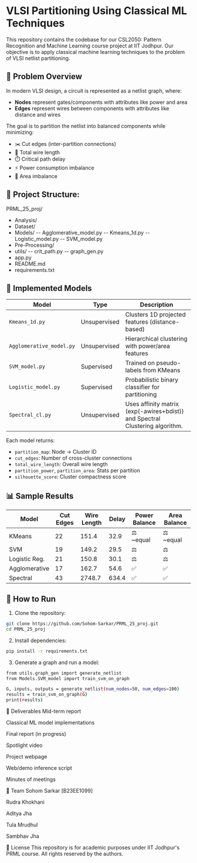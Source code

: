 # VLSI Partitioning Using Classical ML Techniques

This repository contains the codebase for our CSL2050: Pattern Recognition and Machine Learning course project at IIT Jodhpur. Our objective is to apply classical machine learning techniques to the problem of VLSI netlist partitioning.

## 🧠 Problem Overview

In modern VLSI design, a circuit is represented as a netlist graph, where:

- **Nodes** represent gates/components with attributes like power and area
- **Edges** represent wires between components with attributes like distance and wires

The goal is to partition the netlist into balanced components while minimizing:

- ✂️ Cut edges (inter-partition connections)
- 🔌 Total wire length
- ⏱️ Critical path delay
- ⚡ Power consumption imbalance
- 📐 Area imbalance

## 📁 Project Structure:
PRML_25_proj/
- Analysis/
- Dataset/
- Models/
-- Agglomerative_model.py
-- Kmeans_1d.py
-- Logistic_model.py
-- SVM_model.py
- Pre-Processing/
- utils/
-- crit_path.py
-- graph_gen.py
- app.py
- README.md
- requirements.txt


## 🧪 Implemented Models

| Model                     | Type          | Description |
|---------------------------|---------------|-------------|
| `Kmeans_1d.py`            | Unsupervised  | Clusters 1D projected features (distance-based) |
| `Agglomerative_model.py`  | Unsupervised  | Hierarchical clustering with power/area features |
| `SVM_model.py`            | Supervised    | Trained on pseudo-labels from KMeans |
| `Logistic_model.py`       | Supervised    | Probabilistic binary classifier for partitioning |
| `Spectral_cl.py`          | Unsupervised  | Uses affinity matrix (exp(-awires+bdist)) and Spectral Clustering algorithm. |

Each model returns:

- `partition_map`: Node → Cluster ID
- `cut_edges`: Number of cross-cluster connections
- `total_wire_length`: Overall wire length
- `partition_power`, `partition_area`: Stats per partition
- `silhouette_score`: Cluster compactness score

## 📊 Sample Results

| Model            | Cut Edges | Wire Length | Delay | Power Balance | Area Balance |
|------------------|-----------|-------------|-------|---------------|--------------|
| KMeans           | 22        | 151.4       | 32.9  | ⚖️ ~equal     | ⚖️ ~equal    |
| SVM              | 19        | 149.2       | 29.5  | ⚖️            | ⚖️           |
| Logistic Reg.    | 21        | 150.8       | 30.1  | ⚖️            | ⚖️           |
| Agglomerative    | 17        | 162.7       | 54.6  | ✅            | ✅           |
| Spectral         | 43        | 2748.7      | 634.4 | ✅            | ✅           |

## 🚀 How to Run

1. Clone the repository:
```bash
git clone https://github.com/Sohom-Sarkar/PRML_25_proj.git
cd PRML_25_proj
```

2. Install dependencies:
```bash
pip install -r requirements.txt
```

3. Generate a graph and run a model:
```bash
from utils.graph_gen import generate_netlist
from Models.SVM_model import train_svm_on_graph

G, inputs, outputs = generate_netlist(num_nodes=50, num_edges=100)
results = train_svm_on_graph(G)
print(results)
```

📄 Deliverables
Mid-term report

Classical ML model implementations

Final report (in progress)

Spotlight video

Project webpage

Web/demo inference script

Minutes of meetings

👥 Team
Sohom Sarkar [B23EE1099]

Rudra Khokhani

Aditya Jha

Tula Mrudhul

Sambhav Jha

📜 License
This repository is for academic purposes under IIT Jodhpur's PRML course. All rights reserved by the authors.



